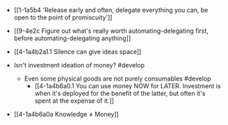 - [[1-1a5b4 'Release early and often, delegate everything you can, be open to the point of promiscuity']]
- [[9-4e2c Figure out what's really worth automating-delegating first, before automating-delegating anything]]
- [[4-1a4b2a1.1 Silence can give ideas space]]

- Isn't investment ideation of money? #develop
	- Even some physical goods are not purely consumables #develop
		- [[4-1a4b6a0.1 You can use money NOW for LATER. Investment is when it's deployed for the benefit of the latter, but often it's spent at the expense of it.]]

- [[4-1a4b6a0a Knowledge ≠ Money]]

